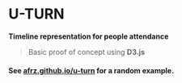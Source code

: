 
# U-TURN

**Timeline representation for people attendance**


> Basic proof of concept using **D3.js**

#### See [afrz.github.io/u-turn](https://afrz.github.io/u-turn) for a random example.
